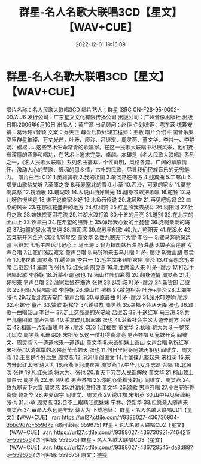 ﻿---
title: 群星-名人名歌大联唱3CD【星文】【WAV+CUE】
date: 2022-12-01 19:15:09
categories: WAV车载音乐、镜像
tags: 华语中文
---
# 群星-名人名歌大联唱3CD【星文】【WAV+CUE】

唱片名称：名人民歌大联唱3CD
唱片艺人：群星
ISRC CN-F28-95-0002-00/A.J6
发行公司：广东星文文化有限传播公司
出版公司：广州音像出版社
出版日期:2006年6月10日
出品人：黄广源
出品顾问：赵佳
企划统筹：陈东苡
统筹安排：葛玲玲+曾颖
文案：乔天正
母盘后欺处理工程师：王敏
唱片介绍
中国音乐天空里群星璀璨、万丈光芒，叶矛、廖沙、吕继宏、周灵燕、董文华、李谷一、李静娴、榕榕……这些艺术生命常青的歌唱家，在这一民歌大联唱中尽展风采，他们拥有深厚的涵养和唱功，在艺术上追求完美、卓越。本碟是《名人民歌大联唱》系列之一，《名人民歌大联唱》系列名曲荟萃，个性鲜明，风格各异。广阔的草原情怀、激动人心的赞歌、缠绵的思乡情，古朴的民歌，尽显我们民族音乐的无穷魅力。
唱片曲目:
CD1
1.英雄赞歌
2.我的祖国
3.敢问路在何方
4.迎宾曲
5.二郎山
6.唱支山歌给党听
7.草原之夜
8.我爱塞北的雪
9.小草
10.西沙，可爱的家乡
11.莫愁啊莫愁
12.祝酒歌
13.珊瑚颂
14.人说山西好风光
15.翻身农蚁把歌唱
16.驼铃
17.马儿呀你慢些走
18.谁不说俺家乡好
19.木鱼石传说
20.北风吹
21.再见吧妈妈
22.血染的风采
23.在那桃花盛开的地方
24.红梅赞
25.红星照我去战斗
26.浏阳河
27.牡丹之歌
28.妹妹找哥泪花流
29.洪湖水浪打浪
30.十五的月亮
31.送别
32.在北京的金山上
33.牧羊曲
34.在希望的田野上
35.弹起我心爱的土琵琶
36.党啊亲爱的妈妈
37.边疆的泉水清又纯
38.南泥湾
39.乌苏里船歌
40.九九艳阳天
41.花溪水
42.苦菜花开闪金光
CD2
1.望星空 董文华
2.数九寒天下大雪 李谷一
3.骏马奔驰保边疆 吕继宏
4.毛主席话儿记心上 马玉涛
5.我为祖国献石油 杨洪基
6.娘子军连歌 女声合唱
7.让我们荡起双桨 童声合唱
8.马铃响来玉鸟儿唱 叶矛+廖沙
9.微山湖 周灵燕
10.洗衣歌 周灵燕
11.绣金匾 李谷一
12.毛主席来到咱农庄 廖沙
13.红军想念毛主席 吕继宏
14.雁南飞 张也
15.红头绳 周灵燕
16.毛主席派人来 叶矛+廖沙
17.打起手鼓唱起歌 李静娴
18.沂蒙小调 张也
19.满山红叶似彩霞
20.翻身道情 周灵燕
21.打靶归来 男声合唱
22.渔家姑娘在海边 张也
23.逛新城 叶矛+廖沙
24.新货郎 吕继宏
25.阿佤人民唱新歌 李静娴
26.映山红 榕榕
27.敖包相会 叶矛+廖沙
28.太湖美 张也
29.我爱北京天安门 童声合唱
30.草原晨曲 叶矛+廖沙
31.泉水叮咚响 廖沙
32.小螺号 童声
33.赞歌 胡松华
34.绣红旗 周灵燕
35.幸福不会从天降 张也
36.颂歌一曲唱韶山 李谷一
37.走上这高高的兴安岭 吕继宏
38.十送红军 马玉涛
39.共产儿童团歌 童声合唱
40.手拿碟儿敲起来 张也
41.沿着社会主义大道奔前方 吕继宏
42.祖国一片新面貌 叶矛+廖沙
CD3
1.红梅赞 董文华
2.秋收 蒋大为
3.一整夜北风吹 周灵燕
4.珊瑚颂 宋祖英
5.这一仗打得真漂亮 男声齐唱
6.兄妹开荒 阎维文、周灵燕
7.一道道水来一道道山 董文华
8.采茶姐妹上茶山 女声合唱
9.祝红军 宋祖英
10.清粼粼的水来蓝莹莹的天 张也
11.何日里阿哥阿妹再相见 阎维文、周灵燕
12.王贵是个好后生 周灵燕
13.汾河川 阎维文
14.手拿碟儿敲起来 宋祖英
15.东方升起红太阳 蒋大为
16.燕燕下河洗衣裳 周灵燕
17.中华儿女斗志昂 合唱
18.北风吹 张也
19.扎红头绳 将大为、张也
20.看天下劳苦人民都解放 董文华
21.柯山顶上飘白云 周灵燕
22.赤卫队歌 男声齐唱
23.你的心牵着我的心 阎维文、周灵燕
24.数九寒天下大雪 周灵燕
25.洪湖水浪打浪 董文华
26.颂歌 男声齐唱
27.小白花呀你真傻 饶新华
28.夫妻识字 阎维文、周灵燕
29.绣红旗 宋祖英
30.山中只见藤缠树 张也
31.小草 周灵燕
32.合不上眼睛我想妹妹 宁林、饶新华
33.但愿亲人随声来 周灵燕
34.革命人永远是年轻 蒋大为
下载地址：
群星 - 名人名歌大联唱CD1【星文】【WAV+CUE】.rar: https://url27.ctfile.com/f/9388027-436730904-dbbc9d?p=559675
(访问密码: 559675)
群星 - 名人名歌大联唱CD2【星文】【WAV+CUE】.rar: https://url27.ctfile.com/f/9388027-436730921-746421?p=559675
(访问密码: 559675)
群星 - 名人名歌大联唱CD3【星文】【WAV+CUE】.rar: https://url27.ctfile.com/f/9388027-436729545-da8d88?p=559675
(访问密码: 559675)
原文：[链接](https://blog.sina.com.cn/s/blog_1647c7e76010310e8.html)